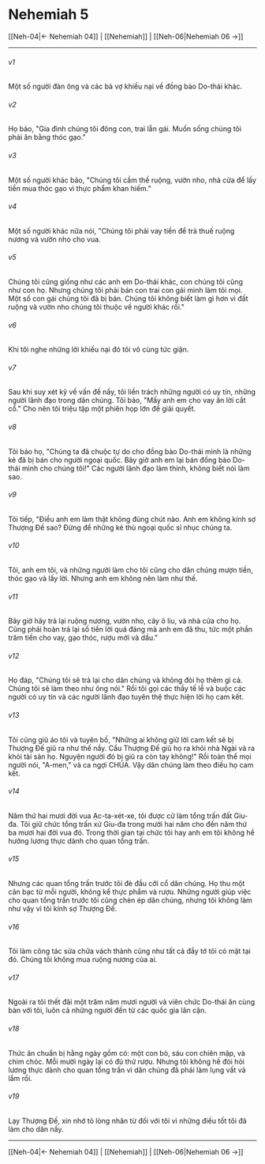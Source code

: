 # Nehemiah 5

[[Neh-04|← Nehemiah 04]] | [[Nehemiah]] | [[Neh-06|Nehemiah 06 →]]
***



###### v1 
Một số người đàn ông và các bà vợ khiếu nại về đồng bào Do-thái khác. 

###### v2 
Họ bảo, "Gia đình chúng tôi đông con, trai lẫn gái. Muốn sống chúng tôi phải ăn bằng thóc gạo." 

###### v3 
Một số người khác bảo, "Chúng tôi cầm thế ruộng, vườn nho, nhà cửa để lấy tiền mua thóc gạo vì thực phẩm khan hiếm." 

###### v4 
Một số người khác nữa nói, "Chúng tôi phải vay tiền để trả thuế ruộng nương và vườn nho cho vua. 

###### v5 
Chúng tôi cũng giống như các anh em Do-thái khác, con chúng tôi cũng như con họ. Nhưng chúng tôi phải bán con trai con gái mình làm tôi mọi. Một số con gái chúng tôi đã bị bán. Chúng tôi không biết làm gì hơn vì đất ruộng và vườn nho chúng tôi thuộc về người khác rồi." 

###### v6 
Khi tôi nghe những lời khiếu nại đó tôi vô cùng tức giận. 

###### v7 
Sau khi suy xét kỹ về vấn đề nầy, tôi liền trách những người có uy tín, những người lãnh đạo trong dân chúng. Tôi bảo, "Mấy anh em cho vay ăn lời cắt cổ." Cho nên tôi triệu tập một phiên họp lớn để giải quyết. 

###### v8 
Tôi bảo họ, "Chúng ta đã chuộc tự do cho đồng bào Do-thái mình là những kẻ đã bị bán cho người ngoại quốc. Bây giờ anh em lại bán đồng bào Do-thái mình cho chúng tôi!" Các người lãnh đạo làm thinh, không biết nói làm sao. 

###### v9 
Tôi tiếp, "Điều anh em làm thật không đúng chút nào. Anh em không kính sợ Thượng Đế sao? Đừng để những kẻ thù ngoại quốc sỉ nhục chúng ta. 

###### v10 
Tôi, anh em tôi, và những người làm cho tôi cũng cho dân chúng mượn tiền, thóc gạo và lấy lời. Nhưng anh em không nên làm như thế. 

###### v11 
Bây giờ hãy trả lại ruộng nương, vườn nho, cây ô liu, và nhà cửa cho họ. Cũng phải hoàn trả lại số tiền lời quá đáng mà anh em đã thu, tức một phần trăm tiền cho vay, gạo thóc, rượu mới và dầu." 

###### v12 
Họ đáp, "Chúng tôi sẽ trả lại cho dân chúng và không đòi họ thêm gì cả. Chúng tôi sẽ làm theo như ông nói." Rồi tôi gọi các thầy tế lễ và buộc các người có uy tín và các người lãnh đạo tuyên thệ thực hiện lời họ cam kết. 

###### v13 
Tôi cũng giũ áo tôi và tuyên bố, "Những ai không giữ lời cam kết sẽ bị Thượng Đế giũ ra như thế nầy. Cầu Thượng Đế giũ họ ra khỏi nhà Ngài và ra khỏi tài sản họ. Nguyện người đó bị giũ ra còn tay không!" Rồi toàn thể mọi người nói, "A-men," và ca ngợi CHÚA. Vậy dân chúng làm theo điều họ cam kết. 

###### v14 
Năm thứ hai mươi đời vua Ạc-ta-xét-xe, tôi được cử làm tổng trấn đất Giu-đa. Tôi giữ chức tổng trấn xứ Giu-đa trong mười hai năm cho đến năm thứ ba mươi hai đời vua đó. Trong thời gian tại chức tôi hay anh em tôi không hề hưởng lương thực dành cho quan tổng trấn. 

###### v15 
Nhưng các quan tổng trấn trước tôi đè đầu cỡi cổ dân chúng. Họ thu một cân bạc từ mỗi người, không kể thực phẩm và rượu. Những người giúp việc cho quan tổng trấn trước tôi cũng chèn ép dân chúng, nhưng tôi không làm như vậy vì tôi kính sợ Thượng Đế. 

###### v16 
Tôi làm công tác sửa chữa vách thành cũng như tất cả đầy tớ tôi có mặt tại đó. Chúng tôi không mua ruộng nương của ai. 

###### v17 
Ngoài ra tôi thết đãi một trăm năm mươi người và viên chức Do-thái ăn cùng bàn với tôi, luôn cả những người đến từ các quốc gia lân cận. 

###### v18 
Thức ăn chuẩn bị hằng ngày gồm có: một con bò, sáu con chiên mập, và chim chóc. Mỗi mười ngày lại có đủ thứ rượu. Nhưng tôi không hề đòi hỏi lương thực dành cho quan tổng trấn vì dân chúng đã phải làm lụng vất vả lắm rồi. 

###### v19 
Lạy Thượng Đế, xin nhớ tỏ lòng nhân từ đối với tôi vì những điều tốt tôi đã làm cho dân nầy.

***
[[Neh-04|← Nehemiah 04]] | [[Nehemiah]] | [[Neh-06|Nehemiah 06 →]]
